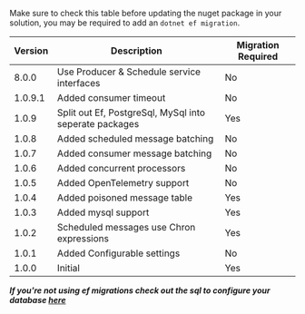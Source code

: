 Make sure to check this table before updating the nuget package in your solution, you may be required to add an `dotnet ef migration`.

| Version | Description                                            | Migration Required |
|---------|--------------------------------------------------------|--------------------|
| 8.0.0   | Use Producer & Schedule service interfaces             | No                 |
| 1.0.9.1 | Added consumer timeout                                 | No                 |
| 1.0.9   | Split out Ef, PostgreSql, MySql into seperate packages | Yes                |
| 1.0.8   | Added scheduled message batching                       | No                 |
| 1.0.7   | Added consumer message batching                        | No                 |
| 1.0.6   | Added concurrent processors                            | No                 |
| 1.0.5   | Added OpenTelemetry support                            | No                 |
| 1.0.4   | Added poisoned message table                           | Yes                |
| 1.0.3   | Added mysql support                                    | Yes                |
| 1.0.2   | Scheduled messages use Chron expressions               | Yes                |
| 1.0.1   | Added Configurable settings                            | No                 |
| 1.0.0   | Initial                                                | Yes                |

***If you're not using ef migrations check out the sql to configure your database [here](https://github.com/Timmoth/AsyncMonolith/tree/main/Schemas)***
